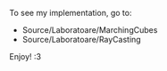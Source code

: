 To see my implementation, go to:
- Source/Laboratoare/MarchingCubes
- Source/Laboratoare/RayCasting

Enjoy! :3
